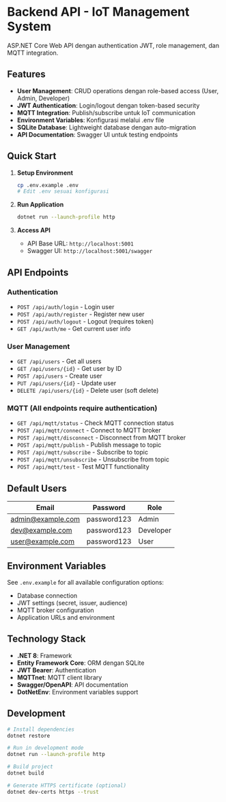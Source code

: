 # Backend API - IoT Management System

ASP.NET Core Web API dengan authentication JWT, role management, dan MQTT integration.

## Features

- **User Management**: CRUD operations dengan role-based access (User, Admin, Developer)
- **JWT Authentication**: Login/logout dengan token-based security
- **MQTT Integration**: Publish/subscribe untuk IoT communication
- **Environment Variables**: Konfigurasi melalui .env file
- **SQLite Database**: Lightweight database dengan auto-migration
- **API Documentation**: Swagger UI untuk testing endpoints

## Quick Start

1. **Setup Environment**

   ```bash
   cp .env.example .env
   # Edit .env sesuai konfigurasi
   ```

2. **Run Application**

   ```bash
   dotnet run --launch-profile http
   ```

3. **Access API**
   - API Base URL: `http://localhost:5001`
   - Swagger UI: `http://localhost:5001/swagger`

## API Endpoints

### Authentication

- `POST /api/auth/login` - Login user
- `POST /api/auth/register` - Register new user
- `POST /api/auth/logout` - Logout (requires token)
- `GET /api/auth/me` - Get current user info

### User Management

- `GET /api/users` - Get all users
- `GET /api/users/{id}` - Get user by ID
- `POST /api/users` - Create user
- `PUT /api/users/{id}` - Update user
- `DELETE /api/users/{id}` - Delete user (soft delete)

### MQTT (All endpoints require authentication)

- `GET /api/mqtt/status` - Check MQTT connection status
- `POST /api/mqtt/connect` - Connect to MQTT broker
- `POST /api/mqtt/disconnect` - Disconnect from MQTT broker
- `POST /api/mqtt/publish` - Publish message to topic
- `POST /api/mqtt/subscribe` - Subscribe to topic
- `POST /api/mqtt/unsubscribe` - Unsubscribe from topic
- `POST /api/mqtt/test` - Test MQTT functionality

## Default Users

| Email             | Password    | Role      |
| ----------------- | ----------- | --------- |
| admin@example.com | password123 | Admin     |
| dev@example.com   | password123 | Developer |
| user@example.com  | password123 | User      |

## Environment Variables

See `.env.example` for all available configuration options:

- Database connection
- JWT settings (secret, issuer, audience)
- MQTT broker configuration
- Application URLs and environment

## Technology Stack

- **.NET 8**: Framework
- **Entity Framework Core**: ORM dengan SQLite
- **JWT Bearer**: Authentication
- **MQTTnet**: MQTT client library
- **Swagger/OpenAPI**: API documentation
- **DotNetEnv**: Environment variables support

## Development

```bash
# Install dependencies
dotnet restore

# Run in development mode
dotnet run --launch-profile http

# Build project
dotnet build

# Generate HTTPS certificate (optional)
dotnet dev-certs https --trust
```
